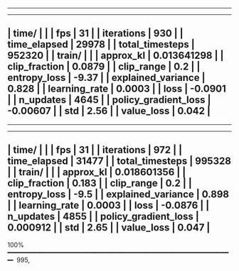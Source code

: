 -----------------------------------------
-----------------------------------------
| time/                   |             |
|    fps                  | 31          |
|    iterations           | 930         |
|    time_elapsed         | 29978       |
|    total_timesteps      | 952320      |
| train/                  |             |
|    approx_kl            | 0.013641298 |
|    clip_fraction        | 0.0879      |
|    clip_range           | 0.2         |
|    entropy_loss         | -9.37       |
|    explained_variance   | 0.828       |
|    learning_rate        | 0.0003      |
|    loss                 | -0.0901     |
|    n_updates            | 4645        |
|    policy_gradient_loss | -0.00607    |
|    std                  | 2.56        |
|    value_loss           | 0.042       |
-----------------------------------------
----------------------------------------



-----------------------------------------
| time/                   |             |
|    fps                  | 31          |
|    iterations           | 972         |
|    time_elapsed         | 31477       |
|    total_timesteps      | 995328      |
| train/                  |             |
|    approx_kl            | 0.018601356 |
|    clip_fraction        | 0.183       |
|    clip_range           | 0.2         |
|    entropy_loss         | -9.5        |
|    explained_variance   | 0.898       |
|    learning_rate        | 0.0003      |
|    loss                 | -0.0876     |
|    n_updates            | 4855        |
|    policy_gradient_loss | 0.000912    |
|    std                  | 2.65        |
|    value_loss           | 0.047       |
-----------------------------------------
 100% ━━━━━━━━━━━━━━━━━━━━━━━━━━━━━━━━━━━━━━━━━━━━━━━━━━━━━━━━━━━━╸ 995,